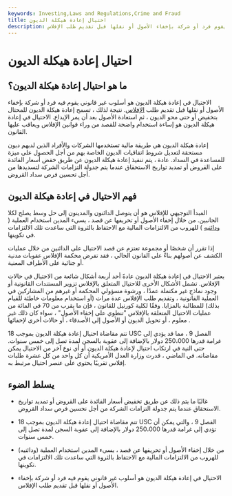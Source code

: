 ```yaml
---
keywords: Investing,Laws and Regulations,Crime and Fraud
title: احتيال إعادة هيكلة الديون
description: الاحتيال في إعادة هيكلة الديون هو أسلوب غير قانوني حيث يقوم فرد أو شركة بإخفاء الأصول أو نقلها قبل تقديم طلب الإفلاس.
---
```


# احتيال إعادة هيكلة الديون
## ما هو احتيال إعادة هيكلة الديون؟

الاحتيال في إعادة هيكلة الديون هو أسلوب غير قانوني يقوم فيه فرد أو شركة بإخفاء الأصول أو نقلها قبل تقديم طلب [الإفلاس](/bankruptcy). نتيجة لذلك ، تسمح إعادة هيكلة الديون للمحتال بتخفيض أو حتى محو الديون ، ثم استعادة الأصول بعد أن يمر الإيداع. الاحتيال في إعادة هيكلة الديون هو إساءة استخدام واضحة للقصد من وراء قوانين الإفلاس ويعاقب عليها القانون.

إعادة هيكلة الديون هي طريقة مالية تستخدمها الشركات والأفراد الذين لديهم ديون مستحقة لتعديل شروط اتفاقيات الديون الخاصة بهم من أجل الحصول على ميزة للمساعدة في السداد. عادة ، يتم تنفيذ إعادة هيكلة الديون عن طريق خفض أسعار الفائدة على القروض أو تمديد تواريخ الاستحقاق عندما يتم جدولة التزامات الشركة لتسديدها من أجل تحسين فرص سداد القروض.

## فهم الاحتيال في إعادة هيكلة الديون

المبدأ التوجيهي للإفلاس هو أن يتوصل الدائنون والمدينون إلى حل وسط يصلح لكلا الجانبين. من خلال إخفاء الأصول أو تحريفها عن قصد ، يسيء المدين استخدام العملية ( [ودائنيه](/creditor) ) للهروب من الالتزامات المالية مع الاحتفاظ بالثروة التي ساعدت تلك الالتزامات في تكوينها.

إذا تقرر أن شخصًا أو مجموعة تعتزم عن قصد الاحتيال على الدائنين من خلال عمليات الكشف عن أصولهم بناءً على القانون الحالي ، فقد تفرض محكمة الإفلاس عقوبات مدنية أو جنائية على الأطراف المعنية.

يعتبر الاحتيال في إعادة هيكلة الديون عادةً أحد أربعة أشكال شائعة من الاحتيال في حالات الإفلاس. تشمل الأشكال الأخرى للاحتيال المتعلق بالإفلاس تزوير المستندات القانونية أو وجود نماذج غير مكتملة عمدًا ، ورشوة مسؤولي المحكمة أو غيرهم من المشاركين في العملية القانونية ، وتقديم طلب الإفلاس عدة مرات (أو استخدام معلومات خاطئة للقيام بذلك) للمطالبة بالمزايا. وفقًا لكلية كورنيل للقانون ، فإن ما يقرب من 70 في المائة من عمليات الاحتيال المتعلقة بالإفلاس "تنطوي على إخفاء الأصول" ، سواء كان ذلك غير معلوم ، أو تحويل الديون أو الأصول إلى الأصدقاء ، أو حالات أخرى لإخفائها .

تتم مقاضاة احتيال إعادة هيكلة الديون بموجب 18 USC الفصل 9 ، مما قد يؤدي إلى غرامة قدرها 250،000 دولار بالإضافة إلى عقوبة بالسجن لمدة تصل إلى خمس سنوات. حتى النية في ارتكاب احتيال لإعادة هيكلة الديون أو أي نوع آخر من الاحتيال يمكن مقاضاته. في الماضي ، قدرت وزارة العدل الأمريكية أن كل واحد من كل عشرة طلبات إفلاس تقريبًا يحتوي على عنصر احتيال مرتبط به.

## يسلط الضوء

- غالبًا ما يتم ذلك عن طريق تخفيض أسعار الفائدة على القروض أو تمديد تواريخ الاستحقاق عندما يتم جدولة التزامات الشركة من أجل تحسين فرص سداد القروض.

- تتم مقاضاة احتيال إعادة هيكلة الديون بموجب 18 USC الفصل 9 ، والتي يمكن أن تؤدي إلى غرامة قدرها 250،000 دولار بالإضافة إلى عقوبة السجن لمدة تصل إلى خمس سنوات.

- من خلال إخفاء الأصول أو تحريفها عن قصد ، يسيء المدين استخدام العملية (ودائنيه) للهروب من الالتزامات المالية مع الاحتفاظ بالثروة التي ساعدت تلك الالتزامات في تكوينها.

- الاحتيال في إعادة هيكلة الديون هو أسلوب غير قانوني يقوم فيه فرد أو شركة بإخفاء الأصول أو نقلها قبل تقديم طلب الإفلاس.

